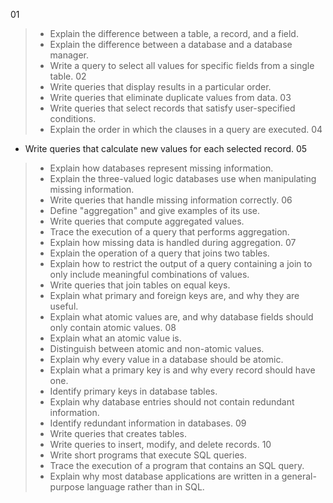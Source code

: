 01
> *   Explain the difference between a table, a record, and a field.
> *   Explain the difference between a database and a database manager.
> *   Write a query to select all values for specific fields from a single table.
02
> *   Write queries that display results in a particular order.
> *   Write queries that eliminate duplicate values from data.
03
> *   Write queries that select records that satisfy user-specified conditions.
> *   Explain the order in which the clauses in a query are executed.
04
 *   Write queries that calculate new values for each selected record.
05
> *   Explain how databases represent missing information.
> *   Explain the three-valued logic databases use when manipulating missing information.
> *   Write queries that handle missing information correctly.
06
> *   Define "aggregation" and give examples of its use.
> *   Write queries that compute aggregated values.
> *   Trace the execution of a query that performs aggregation.
> *   Explain how missing data is handled during aggregation.
07
> *   Explain the operation of a query that joins two tables.
> *   Explain how to restrict the output of a query containing a join to only include meaningful combinations of values.
> *   Write queries that join tables on equal keys.
> *   Explain what primary and foreign keys are, and why they are useful.
> *   Explain what atomic values are, and why database fields should only contain atomic values.
08
> *   Explain what an atomic value is.
> *   Distinguish between atomic and non-atomic values.
> *   Explain why every value in a database should be atomic.
> *   Explain what a primary key is and why every record should have one.
> *   Identify primary keys in database tables.
> *   Explain why database entries should not contain redundant information.
> *   Identify redundant information in databases.
09
> *   Write queries that creates tables.
> *   Write queries to insert, modify, and delete records.
10
> *   Write short programs that execute SQL queries.
> *   Trace the execution of a program that contains an SQL query.
> *   Explain why most database applications are written in a general-purpose language rather than in SQL.
